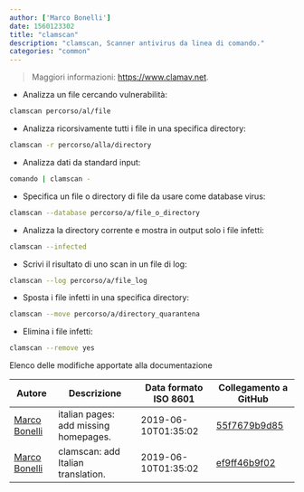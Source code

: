 ```yaml
---
author: ['Marco Bonelli']
date: 1560123302
title: "clamscan"
description: "clamscan, Scanner antivirus da linea di comando."
categories: "common"
---
```

> Maggiori informazioni: <https://www.clamav.net>.

- Analizza un file cercando vulnerabilità:

```bash
clamscan percorso/al/file
```

- Analizza ricorsivamente tutti i file in una specifica directory:

```bash
clamscan -r percorso/alla/directory
```

- Analizza dati da standard input:

```bash
comando | clamscan -
```

- Specifica un file o directory di file da usare come database virus:

```bash
clamscan --database percorso/a/file_o_directory
```

- Analizza la directory corrente e mostra in output solo i file infetti:

```bash
clamscan --infected
```

- Scrivi il risultato di uno scan in un file di log:

```bash
clamscan --log percorso/a/file_log
```

- Sposta i file infetti in una specifica directory:

```bash
clamscan --move percorso/a/directory_quarantena
```

- Elimina i file infetti:

```bash
clamscan --remove yes
```
Elenco delle modifiche apportate alla documentazione


Autore | Descrizione | Data formato ISO 8601 | Collegamento a GitHub
------|-----|-----|-----
[Marco Bonelli](mailto:marco@mebeim.net) | italian pages: add missing homepages. | 2019-06-10T01:35:02 | [55f7679b9d85](https://github.com/tldr-pages/tldr/commit/55f7679b9d85480f6c81738bd32c7901a1db36fe)
[Marco Bonelli](mailto:mb5.marcob@gmail.com) | clamscan: add Italian translation. | 2019-06-10T01:35:02 | [ef9ff46b9f02](https://github.com/tldr-pages/tldr/commit/ef9ff46b9f021d93ca18a0fcd52605a1d6d46659)

